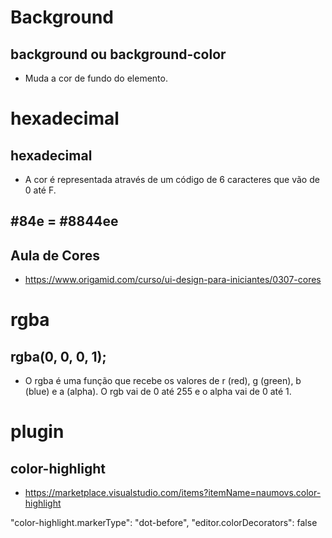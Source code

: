 # Background
## background ou background-color
* Muda a cor de fundo do elemento.


# hexadecimal
## hexadecimal
* A cor é representada através de um código de 6 caracteres que vão de 0 até F.

## #84e = #8844ee

## Aula de Cores
* https://www.origamid.com/curso/ui-design-para-iniciantes/0307-cores

# rgba
## rgba(0, 0, 0, 1);
* O rgba é uma função que recebe os valores de r (red), g (green), b (blue) e a (alpha). O rgb vai de 0 até 255 e o alpha vai de 0 até 1.

# plugin
## color-highlight
* https://marketplace.visualstudio.com/items?itemName=naumovs.color-highlight

"color-highlight.markerType": "dot-before",
"editor.colorDecorators": false